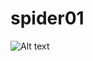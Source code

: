 # spider01
![Alt text](https://github.com/snailuncle/spider01/raw/master/Screenshots/58同城二手商品信息.png)

